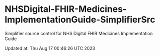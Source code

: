 # NHSDigital-FHIR-Medicines-ImplementationGuide-SimplifierSrc  
Simplifier source control for NHS Digital FHIR Medicines Implementation Guide  


Updated at: Thu Aug 17 00:46:26 UTC 2023

